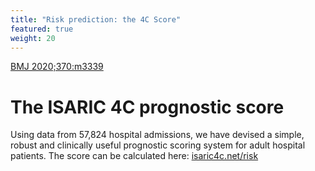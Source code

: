 ```yaml
---
title: "Risk prediction: the 4C Score"
featured: true
weight: 20
---
```


[BMJ 2020;370:m3339](https://doi.org/10.1136/bmj.m3339)

# The ISARIC 4C prognostic score

Using data from 57,824 hospital admissions, we have devised a simple, robust and clinically useful prognostic scoring system for adult hospital patients. The score can be calculated here: [isaric4c.net/risk](/risk)
